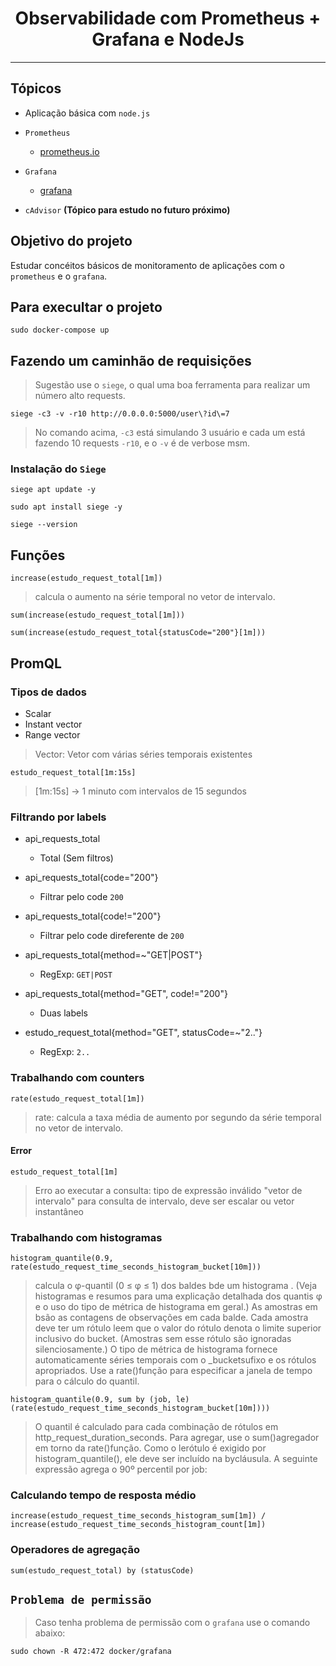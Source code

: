 <div align="center">
  <h1>Observabilidade com Prometheus + Grafana e NodeJs</h1>
</div>

----

## Tópicos

  - Aplicação básica com `node.js`
  - `Prometheus`
    
    - [prometheus.io](https://prometheus.io/docs/introduction/overview/)

  - `Grafana`

    - [grafana](https://grafana.com/docs/?pg=oss-graf&plcmt=quick-links)

  - `cAdvisor` **(Tópico para estudo no futuro próximo)**


## Objetivo do projeto

Estudar concéitos básicos de monitoramento de aplicações com o `prometheus` e o `grafana`.

## Para execultar o projeto 

```
sudo docker-compose up
```

## Fazendo um caminhão de requisições

> Sugestão use o `siege`, o qual uma boa ferramenta para realizar um número alto requests.

```
siege -c3 -v -r10 http://0.0.0.0:5000/user\?id\=7
```

> No comando acima, `-c3` está  simulando 3 usuário e cada um está fazendo 10 requests `-r10`, e o `-v` é de verbose msm.

### Instalação do `Siege`

```
siege apt update -y
```

```
sudo apt install siege -y
```

```
siege --version
```

## Funções

```
increase(estudo_request_total[1m])
```

> calcula o aumento na série temporal no vetor de intervalo.

```
sum(increase(estudo_request_total[1m]))
```


```
sum(increase(estudo_request_total{statusCode="200"}[1m]))
```

## PromQL


### Tipos de dados

- Scalar
- Instant vector
- Range vector

> Vector: Vetor com várias séries temporais existentes

```
estudo_request_total[1m:15s]
```

> [1m:15s] -> 1 minuto com intervalos de 15 segundos


### Filtrando por labels

- api_requests_total

  - Total (Sem filtros)

- api_requests_total{code="200"}

  - Filtrar pelo code `200`

- api_requests_total{code!="200"}

  - Filtrar pelo code direferente de `200`

- api_requests_total{method=~"GET|POST"}
  
  - RegExp: `GET|POST`

- api_requests_total{method="GET", code!="200"}

  - Duas labels

- estudo_request_total{method="GET", statusCode=~"2.."}

  - RegExp: `2..`

### Trabalhando com counters

```
rate(estudo_request_total[1m])
```

> rate: calcula a taxa média de aumento por segundo da série temporal no vetor de intervalo.


#### Error

```
estudo_request_total[1m]
```

> Erro ao executar a consulta: tipo de expressão inválido "vetor de intervalo" para consulta de intervalo, deve ser escalar ou vetor instantâneo

### Trabalhando com histogramas

```
histogram_quantile(0.9, rate(estudo_request_time_seconds_histogram_bucket[10m]))
```

> calcula o φ-quantil (0 ≤ φ ≤ 1) dos baldes bde um histograma . (Veja histogramas e resumos para uma explicação detalhada dos quantis φ e o uso do tipo de métrica de histograma em geral.) As amostras em bsão as contagens de observações em cada balde. Cada amostra deve ter um rótulo leem que o valor do rótulo denota o limite superior inclusivo do bucket. (Amostras sem esse rótulo são ignoradas silenciosamente.) O tipo de métrica de histograma fornece automaticamente séries temporais com o _bucketsufixo e os rótulos apropriados. Use a rate()função para especificar a janela de tempo para o cálculo do quantil.

```
histogram_quantile(0.9, sum by (job, le) (rate(estudo_request_time_seconds_histogram_bucket[10m])))
```

> O quantil é calculado para cada combinação de rótulos em http_request_duration_seconds. Para agregar, use o sum()agregador em torno da rate()função. Como o lerótulo é exigido por histogram_quantile(), ele deve ser incluído na bycláusula. A seguinte expressão agrega o 90º percentil por job:


### Calculando tempo de resposta médio

```
increase(estudo_request_time_seconds_histogram_sum[1m]) / increase(estudo_request_time_seconds_histogram_count[1m])
```


### Operadores de agregação

```
sum(estudo_request_total) by (statusCode)
```



## `Problema de permissão`

> Caso tenha problema de permissão com o `grafana` use o comando abaixo:

```
sudo chown -R 472:472 docker/grafana
```
